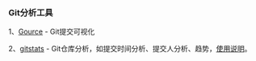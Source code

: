 ### Git分析工具
1、[Gource](https://gource.io/) - Git提交可视化

2、[gitstats](https://github.com/hoxu/gitstats) - Git仓库分析，如提交时间分析、提交人分析、趋势，[使用说明](https://shenxianpeng.github.io/2019/12/git-stats/)。